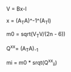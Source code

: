 ﻿
V = Bx-l

x = (A<sub>T</sub>A)^-1^(A<sub>T</sub>l)

m0 = sqrt(V<sub>T</sub>V/(2n - 6))

Q<sup>xx</sup>= (A<sub>T</sub>A)<sub>-1</sub>

mi = m0 * srqt(Q<sup>xx</sup><sub>ii</sub>)
